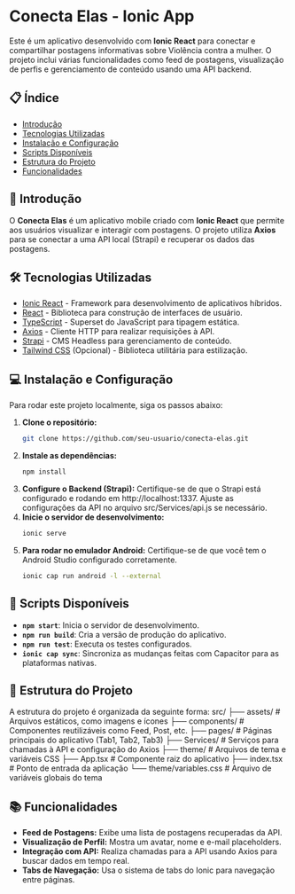 # Conecta Elas - Ionic App

Este é um aplicativo desenvolvido com **Ionic React** para conectar e compartilhar postagens informativas sobre Violência contra a mulher. O projeto inclui várias funcionalidades como feed de postagens, visualização de perfis e gerenciamento de conteúdo usando uma API backend.

## 📋 Índice

- [Introdução](#introdução)
- [Tecnologias Utilizadas](#tecnologias-utilizadas)
- [Instalação e Configuração](#instalação-e-configuração)
- [Scripts Disponíveis](#scripts-disponíveis)
- [Estrutura do Projeto](#estrutura-do-projeto)
- [Funcionalidades](#funcionalidades)

## 🚀 Introdução

O **Conecta Elas** é um aplicativo mobile criado com **Ionic React** que permite aos usuários visualizar e interagir com postagens. O projeto utiliza **Axios** para se conectar a uma API local (Strapi) e recuperar os dados das postagens.

## 🛠 Tecnologias Utilizadas

- [Ionic React](https://ionicframework.com/docs/react) - Framework para desenvolvimento de aplicativos híbridos.
- [React](https://reactjs.org/) - Biblioteca para construção de interfaces de usuário.
- [TypeScript](https://www.typescriptlang.org/) - Superset do JavaScript para tipagem estática.
- [Axios](https://axios-http.com/) - Cliente HTTP para realizar requisições à API.
- [Strapi](https://strapi.io/) - CMS Headless para gerenciamento de conteúdo.
- [Tailwind CSS](https://tailwindcss.com/) (Opcional) - Biblioteca utilitária para estilização.

## 💻 Instalação e Configuração

Para rodar este projeto localmente, siga os passos abaixo:

1. **Clone o repositório:**
   ```bash
   git clone https://github.com/seu-usuario/conecta-elas.git
2. **Instale as dependências:**
   ```bash
   npm install
3. **Configure o Backend (Strapi):**
Certifique-se de que o Strapi está configurado e rodando em http://localhost:1337.
Ajuste as configurações da API no arquivo src/Services/api.js se necessário.
4. **Inicie o servidor de desenvolvimento:**
   ```bash
   ionic serve
5. **Para rodar no emulador Android:**
Certifique-se de que você tem o Android Studio configurado corretamente.
   ```bash
   ionic cap run android -l --external

## 📜 Scripts Disponíveis

- **`npm start`**: Inicia o servidor de desenvolvimento.
- **`npm run build`**: Cria a versão de produção do aplicativo.
- **`npm run test`**: Executa os testes configurados.
- **`ionic cap sync`**: Sincroniza as mudanças feitas com Capacitor para as plataformas nativas.

## 📂 Estrutura do Projeto

A estrutura do projeto é organizada da seguinte forma:
src/
├── assets/           # Arquivos estáticos, como imagens e ícones
├── components/       # Componentes reutilizáveis como Feed, Post, etc.
├── pages/            # Páginas principais do aplicativo (Tab1, Tab2, Tab3)
├── Services/         # Serviços para chamadas à API e configuração do Axios
├── theme/            # Arquivos de tema e variáveis CSS
├── App.tsx           # Componente raiz do aplicativo
├── index.tsx         # Ponto de entrada da aplicação
└── theme/variables.css # Arquivo de variáveis globais do tema



## 📚 Funcionalidades

- **Feed de Postagens:** Exibe uma lista de postagens recuperadas da API.
- **Visualização de Perfil:** Mostra um avatar, nome e e-mail placeholders.
- **Integração com API:** Realiza chamadas para a API usando Axios para buscar dados em tempo real.
- **Tabs de Navegação:** Usa o sistema de tabs do Ionic para navegação entre páginas.





